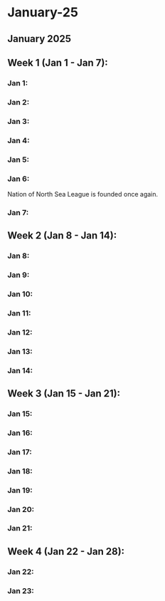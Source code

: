 # January-25

## January 2025

## Week 1 (Jan 1 - Jan 7):

### Jan 1:

### Jan 2:

### Jan 3:

### Jan 4:

### Jan 5:

### Jan 6:

Nation of North Sea League is founded once again.

### Jan 7:

## Week 2 (Jan 8 - Jan 14):

### Jan 8:

### Jan 9:

### Jan 10:

### Jan 11:

### Jan 12:

### Jan 13:

### Jan 14:

## Week 3 (Jan 15 - Jan 21):

### Jan 15:

### Jan 16:

### Jan 17:

### Jan 18:

### Jan 19:

### Jan 20:

### Jan 21:

## Week 4 (Jan 22 - Jan 28):

### Jan 22:

### Jan 23:
